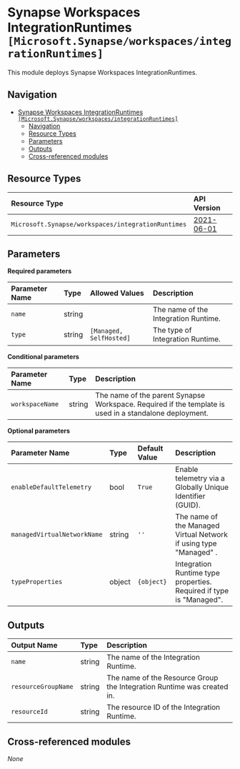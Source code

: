 # Synapse Workspaces IntegrationRuntimes `[Microsoft.Synapse/workspaces/integrationRuntimes]`

This module deploys Synapse Workspaces IntegrationRuntimes.

## Navigation

- [Synapse Workspaces IntegrationRuntimes `[Microsoft.Synapse/workspaces/integrationRuntimes]`](#synapse-workspaces-integrationruntimes-microsoftsynapseworkspacesintegrationruntimes)
  - [Navigation](#navigation)
  - [Resource Types](#resource-types)
  - [Parameters](#parameters)
  - [Outputs](#outputs)
  - [Cross-referenced modules](#cross-referenced-modules)

## Resource Types

| Resource Type | API Version |
| :-- | :-- |
| `Microsoft.Synapse/workspaces/integrationRuntimes` | [2021-06-01](https://learn.microsoft.com/en-us/azure/templates/Microsoft.Synapse/2021-06-01/workspaces/integrationRuntimes) |

## Parameters

**Required parameters**

| Parameter Name | Type | Allowed Values | Description |
| :-- | :-- | :-- | :-- |
| `name` | string |  | The name of the Integration Runtime. |
| `type` | string | `[Managed, SelfHosted]` | The type of Integration Runtime. |

**Conditional parameters**

| Parameter Name | Type | Description |
| :-- | :-- | :-- |
| `workspaceName` | string | The name of the parent Synapse Workspace. Required if the template is used in a standalone deployment. |

**Optional parameters**

| Parameter Name | Type | Default Value | Description |
| :-- | :-- | :-- | :-- |
| `enableDefaultTelemetry` | bool | `True` | Enable telemetry via a Globally Unique Identifier (GUID). |
| `managedVirtualNetworkName` | string | `''` | The name of the Managed Virtual Network if using type "Managed" . |
| `typeProperties` | object | `{object}` | Integration Runtime type properties. Required if type is "Managed". |

## Outputs

| Output Name | Type | Description |
| :-- | :-- | :-- |
| `name` | string | The name of the Integration Runtime. |
| `resourceGroupName` | string | The name of the Resource Group the Integration Runtime was created in. |
| `resourceId` | string | The resource ID of the Integration Runtime. |

## Cross-referenced modules

_None_
